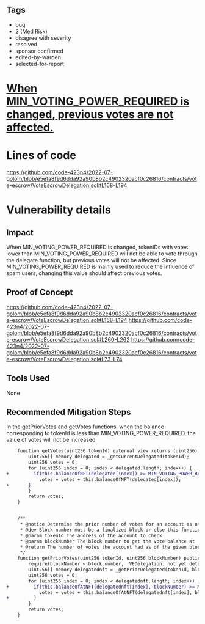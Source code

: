 ## Tags

- bug
- 2 (Med Risk)
- disagree with severity
- resolved
- sponsor confirmed
- edited-by-warden
- selected-for-report

# [When MIN_VOTING_POWER_REQUIRED is changed, previous votes are not affected.](https://github.com/code-423n4/2022-07-golom-findings/issues/626) 

# Lines of code

https://github.com/code-423n4/2022-07-golom/blob/e5efa8f9d6dda92a90b8b2c4902320acf0c26816/contracts/vote-escrow/VoteEscrowDelegation.sol#L168-L194


# Vulnerability details

## Impact
When MIN_VOTING_POWER_REQUIRED is changed, tokenIDs with votes lower than MIN_VOTING_POWER_REQUIRED will not be able to vote through the delegate function, but previous votes will not be affected.
Since MIN_VOTING_POWER_REQUIRED is mainly used to reduce the influence of spam users, changing this value should affect previous votes.
## Proof of Concept
https://github.com/code-423n4/2022-07-golom/blob/e5efa8f9d6dda92a90b8b2c4902320acf0c26816/contracts/vote-escrow/VoteEscrowDelegation.sol#L168-L194
https://github.com/code-423n4/2022-07-golom/blob/e5efa8f9d6dda92a90b8b2c4902320acf0c26816/contracts/vote-escrow/VoteEscrowDelegation.sol#L260-L262
https://github.com/code-423n4/2022-07-golom/blob/e5efa8f9d6dda92a90b8b2c4902320acf0c26816/contracts/vote-escrow/VoteEscrowDelegation.sol#L73-L74
## Tools Used
None
## Recommended Mitigation Steps
In the getPriorVotes and getVotes functions, when the balance corresponding to tokenId is less than MIN_VOTING_POWER_REQUIRED, the value of votes will not be increased
```diff
    function getVotes(uint256 tokenId) external view returns (uint256) {
        uint256[] memory delegated = _getCurrentDelegated(tokenId);
        uint256 votes = 0;
        for (uint256 index = 0; index < delegated.length; index++) {
+         if(this.balanceOfNFT(delegated[index]) >= MIN_VOTING_POWER_REQUIRED){
            votes = votes + this.balanceOfNFT(delegated[index]);
+       }
        }
        return votes;
    }


    /**
     * @notice Determine the prior number of votes for an account as of a block number
     * @dev Block number must be a finalized block or else this function will revert to prevent misinformation.
     * @param tokenId The address of the account to check
     * @param blockNumber The block number to get the vote balance at
     * @return The number of votes the account had as of the given block
     */
    function getPriorVotes(uint256 tokenId, uint256 blockNumber) public view returns (uint256) {
        require(blockNumber < block.number, 'VEDelegation: not yet determined');
        uint256[] memory delegatednft = _getPriorDelegated(tokenId, blockNumber);
        uint256 votes = 0;
        for (uint256 index = 0; index < delegatednft.length; index++) {
+         if(this.balanceOfAtNFT(delegatednft[index], blockNumber) >= MIN_VOTING_POWER_REQUIRED){
            votes = votes + this.balanceOfAtNFT(delegatednft[index], blockNumber);
+         }
        }
        return votes;
    }
```